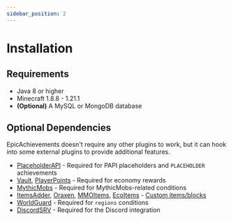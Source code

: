 ```yaml
---
sidebar_position: 2
---
```


# Installation

## Requirements
- Java 8 or higher
- Minecraft 1.8.8 - 1.21.1
- **(Optional)** A MySQL or MongoDB database

## Optional Dependencies

EpicAchievements doesn't require any other plugins to work, but it can hook into some external plugins to provide additional features.

- [PlaceholderAPI](https://www.spigotmc.org/resources/placeholderapi.6245/) - Required for PAPI placeholders and `PLACEHOLDER` achievements
- [Vault](https://www.spigotmc.org/resources/vault.34315/), [PlayerPoints](https://www.spigotmc.org/resources/playerpoints.80745/) - Required for economy rewards
- [MythicMobs](https://www.spigotmc.org/resources/mythicmobs.5702/) - Required for MythicMobs-related conditions
- [ItemsAdder](https://www.spigotmc.org/resources/73355/), [Oraxen](https://www.spigotmc.org/resources/72448/), [MMOItems](https://www.spigotmc.org/resources/39267/), [EcoItems](https://www.spigotmc.org/resources/94601/) - [Custom items/blocks](../useful-stuff/item-format.md)
- [WorldGuard](https://dev.bukkit.org/projects/worldguard) - Required for `regions` conditions
- [DiscordSRV](https://www.spigotmc.org/resources/discordsrv.18494/) - Required for the Discord integration

